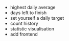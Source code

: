 * highest daily average
* days left to finish
* set yourself a daily target
* count history
* statistic visualisation
* add frontend
